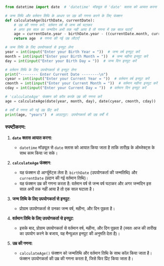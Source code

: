 
```python
from datetime import date  # 'datetime' मॉड्यूल से 'date' क्लास को आयात करना

# जन्म तिथि और वर्तमान तिथि के आधार पर उम्र की गणना करने के लिए फंक्शन
def calculateAge(birthDate, currentDate): 
    # उम्र की गणना करें: वर्तमान वर्ष से जन्म वर्ष घटाकर
    # अगर इस साल का जन्मदिन अभी तक नहीं आया है तो गणना में एक साल घटाएँ
    age = currentDate.year - birthDate.year - ((currentDate.month, currentDate.day) < (birthDate.month, birthDate.day))
    return age  # गणना की गई उम्र लौटाएँ

# जन्म तिथि के लिए उपयोगकर्ता से इनपुट लेना
year = int(input("Enter your Birth Year = "))  # जन्म वर्ष इनपुट करें
month = int(input("Enter your Birth Month = "))  # जन्म महीना इनपुट करें
day = int(input("Enter your Birth Day = "))  # जन्म दिन इनपुट करें

# वर्तमान तिथि के लिए उपयोगकर्ता से इनपुट लेना
print("-------- Enter Current Date --------\n")
cyear = int(input("Enter your Current Year = "))  # वर्तमान वर्ष इनपुट करें
cmonth = int(input("Enter your Current Month = "))  # वर्तमान महीना इनपुट करें
cday = int(input("Enter your Current Day = "))  # वर्तमान दिन इनपुट करें

# 'calculateAge' फंक्शन को कॉल करके उम्र की गणना करें
age = calculateAge(date(year, month, day), date(cyear, cmonth, cday))

# वर्षों में गणना की गई उम्र प्रिंट करें
print(age, "years")  # आउटपुट: उपयोगकर्ता की उम्र वर्षों में
```

### स्पष्टीकरण:

1. **`date` क्लास आयात करना**:
   - `datetime` मॉड्यूल से `date` क्लास को आयात किया जाता है ताकि तारीख़ के ऑब्जेक्ट्स के साथ काम किया जा सके।

2. **`calculateAge` फंक्शन**:
   - यह फंक्शन दो आर्ग्यूमेंट्स लेता है: `birthDate` (उपयोगकर्ता की जन्मतिथि) और `currentDate` (प्रदान की गई वर्तमान तिथि)।
   - यह फंक्शन उम्र की गणना करता है: वर्तमान वर्ष से जन्म वर्ष घटाकर और अगर जन्मदिन इस साल अभी तक नहीं आया है तो एक साल घटाता है।

3. **जन्म तिथि के लिए उपयोगकर्ता से इनपुट**:
   - प्रोग्राम उपयोगकर्ता से उनका जन्म वर्ष, महीना, और दिन पूछता है।

4. **वर्तमान तिथि के लिए उपयोगकर्ता से इनपुट**:
   - इसके बाद, प्रोग्राम उपयोगकर्ता से वर्तमान वर्ष, महीना, और दिन पूछता है (स्वतः आज की तारीख का उपयोग करने के बजाय, यह मैन्युअल इनपुट की अनुमति देता है)।

5. **उम्र की गणना**:
   - `calculateAge()` फंक्शन को जन्मतिथि और वर्तमान तिथि के साथ कॉल किया जाता है। फंक्शन उपयोगकर्ता की उम्र की गणना करता है, जिसे फिर प्रिंट किया जाता है।

